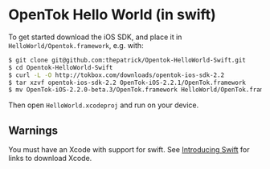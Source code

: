 OpenTok Hello World (in swift)
==============================

To get started download the iOS SDK, and place it in `HelloWorld/Opentok.framework`, e.g. with:

```bash
$ git clone git@github.com:thepatrick/Opentok-HelloWorld-Swift.git
$ cd Opentok-HelloWorld-Swift
$ curl -L -O http://tokbox.com/downloads/opentok-ios-sdk-2.2
$ tar xzvf opentok-ios-sdk-2.2 OpenTok-iOS-2.2.1/OpenTok.framework
$ mv OpenTok-iOS-2.2.0-beta.3/OpenTok.framework HelloWorld/OpenTok.framework
```

Then open `HelloWorld.xcodeproj` and run on your device.

Warnings
--------

You must have an Xcode with support for swift. See [Introducing Swift](https://developer.apple.com/swift/) for links to download Xcode.
